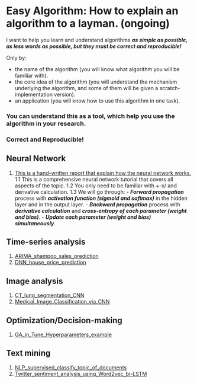 # Easy Algorithm: How to explain an algorithm to a layman. (ongoing)

I want to help you learn and understand algorithms ***as simple as possible, as less words as possible, but they must be correct and reproducible!***

Only by:
- the name of the algorithm (you will know what algorithm you will be familiar with).
- the core idea of the algorithm (you will understand the mechanism underlying the algorithm, and some of them will be given a scratch-implementation version).
- an application (you will know how to use this algorithm in one task).

### You can understand this as a tool, which help you use the algorithm in your research.
### Correct and Reproducible!

##  Neural Network
1. [This is a hand-written report that explain how the neural network works.](NN.ipynb)
    1.1 This is a comprehensive neural network tutorial that covers all aspects of the topic. 
    1.2 You only need to be familiar with +-x/ and derivative calculation.
    1.3 We will go through:
        - ***Forward propagation*** process with ***activation function (sigmoid and softmax)*** in the hidden layer and in the output layer.
        - ***Backward propagation*** process with ***derivative calculation*** and ***cross-entropy of each parameter (weight and bias)***.
        - ***Update each parameter (weight and bias) simultaneously***.
   

## Time-series analysis
1. [ARIMA_shampoo_sales_prediction](Time_series_prediction_shampoo_sales_via_ARIMA.ipynb)
2. [DNN_house_price_prediction](Time_series_prediction_shampoo_sales_via_DNN.ipynb)

## Image analysis
1. [CT_lung_segmentation_CNN](CT_lung_segmentation_CNN.ipynb)
2. [Medical_Image_Classification_via_CNN](Medical_Image_Classification_via_CNN.ipynb)

## Optimization/Decision-making
1. [GA_in_Tune_Hyperparameters_example](GA_in_Tune_Hyperparameters_example.ipynb)

## Text mining
1. [NLP_supervised_classify_topic_of_documents](NLP_supervised_classify_topic_of_documents.ipynb)
2. [Twitter_sentiment_analysis_using_Word2vec_bi-LSTM](Twitter_sentiment_analysis_using_Word2Vec_bi-LSTM.ipynb)

